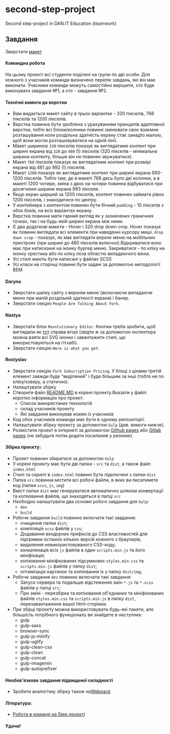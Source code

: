 # second-step-project
Second step-project in DAN.IT Education (teamwork)

## Завдання

Зверстати [макет](https://www.figma.com/file/9lLwBJciU4yjDZBSnqqXSS/Forkio?node-id=0%3A1) 

#### Командна робота
На цьому проекті всі студенти поділені на групи по дві особи. Для кожного з учасників команди визначено перелік завдань, які він має виконати. Учасники команди можуть самостійно вирішити, хто буде виконувати завдання №1, а хто - завдання №2.

#### Технічні вимоги до верстки
 - Вам видається макет сайту в трьох варіантах - 320 пікселів, 768 пікселів та 1200 пікселів. 
 - Верстка повинна бути зроблена з урахуванням принципів адаптивної верстки, тобто всі блоки/колонки повинні змінювати своє взаємне розташування коли роздільна здатність екрану стає занадто малою, щоб вони могли розташовуватися на одній лінії.
 - Макет шириною `320` пікселів показує як виглядатиме контент при ширині екрана від `320` до `480` (!) пікселів (320 пікселів - мінімальна ширина контенту, більше він не повинен звужуватися).
 - Макет `768` пікселів показує як виглядатиме контент при розмірі екрана від 481 до 992 (!) пікселів.
 - Макет `1200` показує як виглядатиме контент при ширині екрана 993-1200 пікселів. Тобто там, де в макеті 768 десь було дві колонки, а в макеті 1200 чотири, зміна з двох на чотири повинна відбуватися при досягненні ширини екрана 993 пікселя.
 - Якщо екран ширший за 1200 пікселів, контент повинен займати рівно 1200 пікселів, і знаходитися по центру.
 - У контейнера з контентом повинен бути бічний `padding` - 10 пікселів з обох боків, на всіх варіантах екрану.
 - Верстка повинна мати гарний вигляд як у зазначених граничних точках, так і на будь-якій ширині екрана між ними.
 - Є два додаткові макети - Hover і 320 drop down crop. Hover показує як повинні виглядати всі елементи при наведенні курсору миші. `drop down crop` - показує, як має виглядати верхнє меню на мобільних пристроях (при ширині до 480 пікселів включно).Відкриватися воно має при натисканні на іконку бургер меню. Закриватися - по кліку на іконку хрестика або по кліку поза областю випадаючого вікна.
 - Усі стилі мають бути написані у файлах SCSS
 - Усі класи на сторінці повинні бути задані за допомогою методології BEM
 
#### Daryna 
 - Зверстати шапку сайту з верхнім меню (включаючи випадаюче меню при малій роздільній здатності екрана) і банер.
 - Зверстати секцію `People Are Talking About Fork`.

#### Nastya
 - Зверстати блок `Revolutionary Editor`. Кнопки треба зробити, щоб виглядали як [тут](https://github.com/baxterthehacker/public-repo) справа вгорі (звідти ж за допомогою інспектора можна взяти всі SVG іконки і завантажити стилі, що використовуються на гітхабі).
 - Зверстати секцію `Here is what you get`.

#### Rostyslav
 - Зверстати секцію `Fork Subscription Pricing`. У блоці з цінами третій елемент завжди буде "виділений" і буде більшим за інші (тобто не по кліку/ховеру, а статично).
 - Налаштувати збірку
 - Створити файл [README.MD](https://dan-it.gitlab.io/fe-book/teamwork/readme.html) в корені проекту.Вказати у файлі коротко інформацію про проект:
   - Список використаних технологій
   - склад учасників проекту
   - Які завдання виконував кожен із учасників
 - Код обох учасників команди має бути в одному репозиторії.
 - Налаштувати збірку проекту за допомогою `Gulp` (див. вимоги нижче).
 - Розмістити проект в інтернеті за допомогою [Github pages](https://pages.github.com/) або [Gitlab pages](https://docs.gitlab.com/ee/user/project/pages/) (не забудьте потім додати посилання у резюме).

#### Збірка проєкту:
- Проект повинен збиратися за допомогою `Gulp`
- У корені проекту має бути дві папки - `src` та `dist`, а також файл `index.html`
- Стилі та скрипт в `index.html` повинні бути підключені з папки `dist`
- Папка `src` повинна містити всі робочі файли, в яких ви писатимете код (папки `scss`, `js`, `img`)
- Вміст папки `dist` має генеруватися автоматично шляхом конвертації та копіювання файлів, що знаходяться в папці `src`
- Необхідно налаштувати два основні робочі завдання для `Gulp`:
    - `dev`
    - `build`
- Робоче завдання `build` повинно включати такі завдання:
   - очищення папки `dist`;
  - компіляція `scss` файлів у `css`;
  - Додавання вендорних префіксів до CSS властивостей для підтримки останніх кількох версій кожного з браузерів;
  - видалення невикористовуваного CSS-коду;
  - конкатенація всіх `js` файлів в один `scripts.min.js` та його мініфікація;
  - копіювання мініфікованих підсумкових `styles.min.css` та `scripts.min.js` файлів у папку `dist`;
  - оптимізація картинок та копіювання їх у папку `dist/img`;
 - Робоче завдання `dev` повинно включати такі завдання:
    - Запуск сервера та подальше відстеження змін `*.js` та `*.scss` файлів у папці `src`;
    - При зміні - перезбірка та копіювання об'єднаних та мініфікованих файлів `styles.min.css` та `scripts.min.js` в папку `dist`, перезавантаження вашої html-сторінки.
 - При збірці проєкту можна використовувати будь-які пакети, але більшість потрібного функціоналу ви знайдете в наступних:
   - gulp
   - gulp-sass
   - browser-sync
   - gulp-js-minify
   - gulp-uglify
   - gulp-clean-css
   - gulp-clean
   - gulp-concat
   - gulp-imagemin
   - gulp-autoprefixer

   
#### Необов'язкове завдання підвищеної складності
 - Зробити аналогічну збірку також на[Webpack](https://learn.javascript.ru/screencast/webpack)

#### Література:
 - [Робота в команді на Step проекті](https://dan-it.gitlab.io/fe-book/teamwork/step.html)

#### Удачи!
